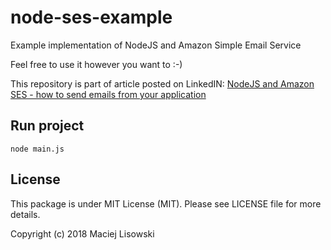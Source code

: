 # node-ses-example

Example implementation of NodeJS and Amazon Simple Email Service

Feel free to use it however you want to :-)

This repository is part of article posted on LinkedIN: [NodeJS and Amazon SES - how to send emails from your application](https://www.linkedin.com/pulse/nodejs-amazon-ses-how-send-emails-from-your-mac-lisowski)

## Run project
```
node main.js
```

## License

This package is under MIT License (MIT). Please see LICENSE file for more details.

Copyright (c) 2018 Maciej Lisowski